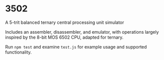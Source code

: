 # 3502

A 5-trit balanced ternary central processing unit simulator

Includes an assembler, disassembler, and emulator, with operations largely inspired
by the 8-bit MOS 6502 CPU, adapted for ternary.

Run `npm test` and examine `test.js` for example usage and supported functionality.
